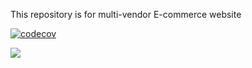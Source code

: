 This repository is for multi-vendor E-commerce website

[![codecov](https://codecov.io/gh/atlp-rwanda/e-commerce-crafters-fn/graph/badge.svg?token=ZB2U3Q435X)](https://codecov.io/gh/atlp-rwanda/e-commerce-crafters-fn)

<a href="https://codecov.io/gh/atlp-rwanda/e-commerce-crafters-fn" >
<img src="https://codecov.io/gh/atlp-rwanda/e-commerce-crafters-fn/graph/badge.svg?token=ZB2U3Q435X"/>
</a>


